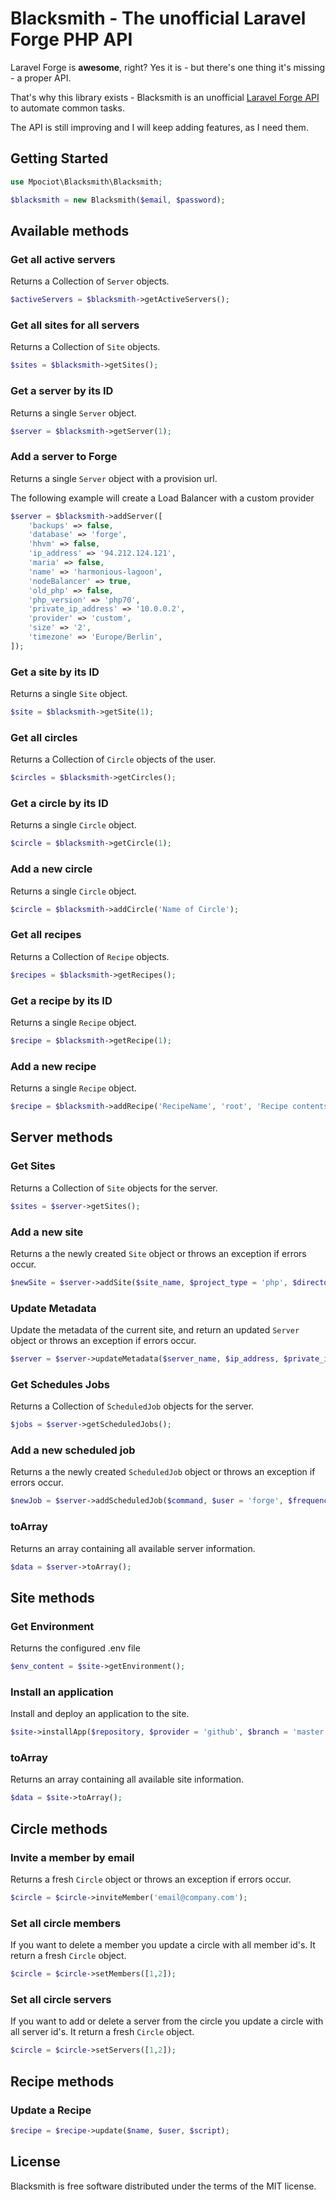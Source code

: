 # Blacksmith - The unofficial Laravel Forge PHP API

Laravel Forge is **awesome**, right? 
Yes it is - but there's one thing it's missing - a proper API.

That's why this library exists - Blacksmith is an unofficial [Laravel Forge API](http://forge.laravel.com) to automate common tasks.

The API is still improving and I will keep adding features, as I need them.

## Getting Started

```php
use Mpociot\Blacksmith\Blacksmith;

$blacksmith = new Blacksmith($email, $password);

```

## Available methods


### Get all active servers

Returns a Collection of `Server` objects.

```php
$activeServers = $blacksmith->getActiveServers();
```

### Get all sites for all servers

Returns a Collection of `Site` objects.

```php
$sites = $blacksmith->getSites();
```

### Get a server by its ID

Returns a single `Server` object.

```php
$server = $blacksmith->getServer(1);
```

### Add a server to Forge

Returns a single `Server` object with a provision url.

The following example will create a Load Balancer with a custom provider
```php
$server = $blacksmith->addServer([
    'backups' => false,
    'database' => 'forge',
    'hhvm' => false,
    'ip_address' => '94.212.124.121',
    'maria' => false,
    'name' => 'harmonious-lagoon',
    'nodeBalancer' => true,
    'old_php' => false,
    'php_version' => 'php70',
    'private_ip_address' => '10.0.0.2',
    'provider' => 'custom',
    'size' => '2',
    'timezone' => 'Europe/Berlin',
]);
```

### Get a site by its ID

Returns a single `Site` object.

```php
$site = $blacksmith->getSite(1);
```

### Get all circles

Returns a Collection of `Circle` objects of the user.

```php
$circles = $blacksmith->getCircles();
```

### Get a circle by its ID

Returns a single `Circle` object.

```php
$circle = $blacksmith->getCircle(1);
```

### Add a new circle

Returns a single `Circle` object.

```php
$circle = $blacksmith->addCircle('Name of Circle');
```

### Get all recipes

Returns a Collection of `Recipe` objects.

```php
$recipes = $blacksmith->getRecipes();
```

### Get a recipe by its ID

Returns a single `Recipe` object.

```php
$recipe = $blacksmith->getRecipe(1);
```

### Add a new recipe

Returns a single `Recipe` object.

```php
$recipe = $blacksmith->addRecipe('RecipeName', 'root', 'Recipe contents');
```

## Server methods

### Get Sites

Returns a Collection of `Site` objects for the server.

```php
$sites = $server->getSites();
```

### Add a new site

Returns a the newly created `Site` object or throws an exception if errors occur.

```php
$newSite = $server->addSite($site_name, $project_type = 'php', $directory = '/public', $wildcards = false);
```

### Update Metadata

Update the metadata of the current site, and return an updated `Server` object or throws an exception if errors occur.

```php
$server = $server->updateMetadata($server_name, $ip_address, $private_ip_address, $size);
```

### Get Schedules Jobs

Returns a Collection of `ScheduledJob` objects for the server.

```php
$jobs = $server->getScheduledJobs();
```

### Add a new scheduled job

Returns a the newly created `ScheduledJob` object or throws an exception if errors occur.

```php
$newJob = $server->addScheduledJob($command, $user = 'forge', $frequency = 'minutely');
```

### toArray

Returns an array containing all available server information.

```php
$data = $server->toArray();
```


## Site methods

### Get Environment

Returns the configured .env file

```php
$env_content = $site->getEnvironment();
```

### Install an application

Install and deploy an application to the site.

```php
$site->installApp($repository, $provider = 'github', $branch = 'master', $composer = true, $migrate = false);
```

### toArray

Returns an array containing all available site information.

```php
$data = $site->toArray();
```

## Circle methods

### Invite a member by email

Returns a fresh `Circle` object or throws an exception if errors occur.

```php
$circle = $circle->inviteMember('email@company.com');
```

### Set all circle members

If you want to delete a member you update a circle with all member id's.
It return a fresh `Circle` object.

```php
$circle = $circle->setMembers([1,2]);
```

### Set all circle servers

If you want to add or delete a server from the circle you update a circle with all server id's.
It return a fresh `Circle` object.

```php
$circle = $circle->setServers([1,2]);
```

## Recipe methods

### Update a Recipe

```php
$recipe = $recipe->update($name, $user, $script);
```

## License

Blacksmith is free software distributed under the terms of the MIT license.

